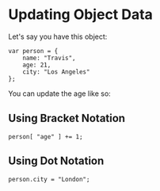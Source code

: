 # Updating Object Data

Let's say you have this object:

```
var person = {
	name: "Travis",
	age: 21,
	city: "Los Angeles"
};
```

You can update the age like so:

## Using Bracket Notation

`person[ "age" ] += 1;`

## Using Dot Notation

`person.city = "London";`